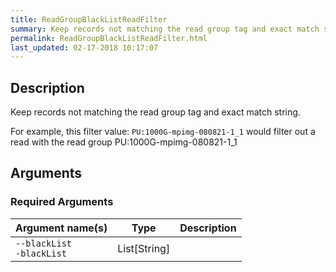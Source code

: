 ```yaml
---
title: ReadGroupBlackListReadFilter
summary: Keep records not matching the read group tag and exact match string.
permalink: ReadGroupBlackListReadFilter.html
last_updated: 02-17-2018 10:17:07
---
```


## Description

Keep records not matching the read group tag and exact match string.

 <p>For example, this filter value:
   <code>PU:1000G-mpimg-080821-1_1</code>
 would filter out a read with the read group PU:1000G-mpimg-080821-1_1</p>

## Arguments

### Required Arguments

| Argument name(s) | Type | Description |
| :--------------- | :--: | :------ |
| `--blackList`<br/>`-blackList` | List[String] |  |



